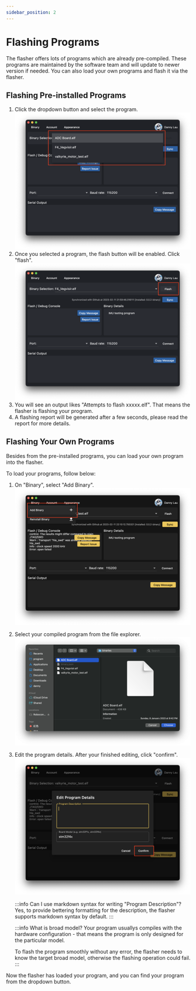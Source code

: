 ```yaml
---
sidebar_position: 2
---
```

# Flashing Programs

The flasher offers lots of programs which are already pre-compiled. These programs are maintained by the software team and will update to newer version if needed. You can also load your own programs and flash it via the flasher.

## Flashing Pre-installed Programs

1. Click the dropdown button and select the program.
   ![](img/dropdown.png)
2. Once you selected a program, the flash button will be enabled. Click "flash".
   ![](img/flash.png)
3. You will see an output likes "Attempts to flash xxxxx.elf". That means the flasher is flashing your program.
4. A flashing report will be generated after a few seconds, please read the report for more details.

## Flashing Your Own Programs

Besides from the pre-installed programs, you can load your own program into the flasher.

To load your programs, follow below:

1. On "Binary", select "Add Binary".
   ![](img/binary_menu.png)
2. Select your compiled program from the file explorer.
   ![](img/select_binary.png)
3. Edit the program details. After your finished editing, click "confirm".
   ![](img/edit_details.png)

   :::info Can I use markdown syntax for writing "Program Description"?
   Yes, to provide bettering formatting for the description, the flasher supports markdown syntax by default.
   :::

   :::info What is broad model?
   Your program usuallys compiles with the hardware configuration - that means the program is only designed for the particular model.

   To flash the program smoothly without any error, the flasher needs to know the target broad model, otherwise the flashing operation could fail.
   :::

Now the flasher has loaded your program, and you can find your program from the dropdown button.